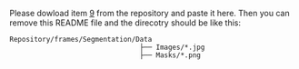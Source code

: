 Please dowload item [9](https://ieee-dataport.org/open-access/aerial-images-pile-fire-detection-using-drones-uavs) from the repository and paste it here.
Then you can remove this README file and the direcotry should be like this:
```
Repository/frames/Segmentation/Data
                                ├── Images/*.jpg
                                ├── Masks/*.png
```
